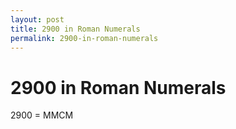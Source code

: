 ```yaml
---
layout: post
title: 2900 in Roman Numerals
permalink: 2900-in-roman-numerals
---
```


# 2900 in Roman Numerals

2900 = MMCM
